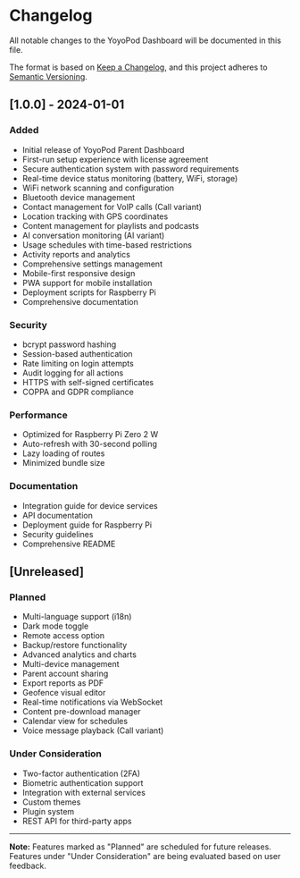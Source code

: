 # Changelog

All notable changes to the YoyoPod Dashboard will be documented in this file.

The format is based on [Keep a Changelog](https://keepachangelog.com/en/1.0.0/),
and this project adheres to [Semantic Versioning](https://semver.org/spec/v2.0.0.html).

## [1.0.0] - 2024-01-01

### Added
- Initial release of YoyoPod Parent Dashboard
- First-run setup experience with license agreement
- Secure authentication system with password requirements
- Real-time device status monitoring (battery, WiFi, storage)
- WiFi network scanning and configuration
- Bluetooth device management
- Contact management for VoIP calls (Call variant)
- Location tracking with GPS coordinates
- Content management for playlists and podcasts
- AI conversation monitoring (AI variant)
- Usage schedules with time-based restrictions
- Activity reports and analytics
- Comprehensive settings management
- Mobile-first responsive design
- PWA support for mobile installation
- Deployment scripts for Raspberry Pi
- Comprehensive documentation

### Security
- bcrypt password hashing
- Session-based authentication
- Rate limiting on login attempts
- Audit logging for all actions
- HTTPS with self-signed certificates
- COPPA and GDPR compliance

### Performance
- Optimized for Raspberry Pi Zero 2 W
- Auto-refresh with 30-second polling
- Lazy loading of routes
- Minimized bundle size

### Documentation
- Integration guide for device services
- API documentation
- Deployment guide for Raspberry Pi
- Security guidelines
- Comprehensive README

## [Unreleased]

### Planned
- Multi-language support (i18n)
- Dark mode toggle
- Remote access option
- Backup/restore functionality
- Advanced analytics and charts
- Multi-device management
- Parent account sharing
- Export reports as PDF
- Geofence visual editor
- Real-time notifications via WebSocket
- Content pre-download manager
- Calendar view for schedules
- Voice message playback (Call variant)

### Under Consideration
- Two-factor authentication (2FA)
- Biometric authentication support
- Integration with external services
- Custom themes
- Plugin system
- REST API for third-party apps

---

**Note:** Features marked as "Planned" are scheduled for future releases. Features under "Under Consideration" are being evaluated based on user feedback.

